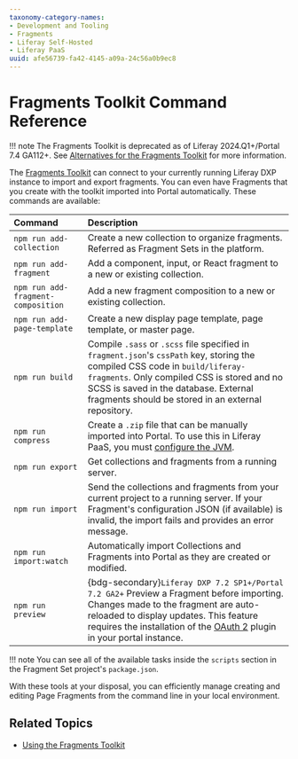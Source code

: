 ```yaml
---
taxonomy-category-names:
- Development and Tooling
- Fragments
- Liferay Self-Hosted
- Liferay PaaS
uuid: afe56739-fa42-4145-a09a-24c56a0b9ec8
---
```


# Fragments Toolkit Command Reference

!!! note
    The Fragments Toolkit is deprecated as of Liferay 2024.Q1+/Portal 7.4 GA112+. See [Alternatives for the Fragments Toolkit](../developing-page-fragments/using-the-fragments-toolkit.md#alternatives-to-the-fragments-toolkit) for more information.

The [Fragments Toolkit](../developing-page-fragments/using-the-fragments-toolkit.md) can connect to your currently running Liferay DXP instance to import and export fragments. You can even have Fragments that you create with the toolkit imported into Portal automatically. These commands are available:

| Command                            | Description                                                                                                                                                                                                                                                                                                           |
| :--------------------------------- | :-------------------------------------------------------------------------------------------------------------------------------------------------------------------------------------------------------------------------------------------------------------------------------------------------------------------- |
| `npm run add-collection`           | Create a new collection to organize fragments. Referred as Fragment Sets in the platform.                                                                                                                                                                                                                             |
| `npm run add-fragment`             | Add a component, input, or React fragment to a new or existing collection.                                                                                                                                                                                                                                            |
| `npm run add-fragment-composition` | Add a new fragment composition to a new or existing collection.                                                                                                                                                                                                                                                       |
| `npm run add-page-template`        | Create a new display page template, page template, or master page.                                                                                                                                                                                                                                                    |
| `npm run build`                    | Compile `.sass` or `.scss` file specified in `fragment.json`'s `cssPath` key, storing the compiled CSS code in `build/liferay-fragments`. Only compiled CSS is stored and no SCSS is saved in the database. External fragments should be stored in an external repository.                                            |
| `npm run compress`                 | Create a `.zip` file that can be manually imported into Portal. To use this in Liferay PaaS, you must [configure the JVM](../../../../installation-and-upgrades/setting-up-liferay/tuning-your-jvm.md#jvm-options-for-liferay-paas).                                                                                  |
| `npm run export`                   | Get collections and fragments from a running server.                                                                                                                                                                                                                                                                  |
| `npm run import`                   | Send the collections and fragments from your current project to a running server. If your Fragment's configuration JSON (if available) is invalid, the import fails and provides an error message.                                                                                                                    |
| `npm run import:watch`             | Automatically import Collections and Fragments into Portal as they are created or modified.                                                                                                                                                                                                                           |
| `npm run preview`                  | {bdg-secondary}`Liferay DXP 7.2 SP1+/Portal 7.2 GA2+` Preview a Fragment before importing. Changes made to the fragment are auto-reloaded to display updates. This feature requires the installation of the [OAuth 2](https://web.liferay.com/marketplace/-/mp/application/109571986) plugin in your portal instance. |

!!! note
    You can see all of the available tasks inside the `scripts` section in the Fragment Set project's `package.json`.

With these tools at your disposal, you can efficiently manage creating and editing Page Fragments from the command line in your local environment.

## Related Topics

- [Using the Fragments Toolkit](../developing-page-fragments/using-the-fragments-toolkit.md)
